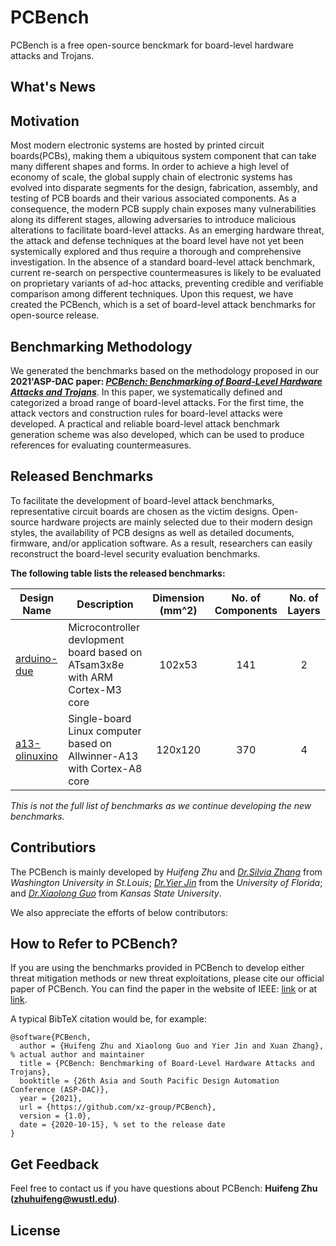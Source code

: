 # PCBench

PCBench is a free open-source benckmark for board-level hardware attacks and Trojans.

## What's News

## Motivation
Most modern electronic systems are hosted by printed circuit boards(PCBs), making them a ubiquitous system component that can take many different shapes and forms. In order to achieve a high level of economy of scale, the global supply chain of electronic systems has evolved into disparate segments for the design, fabrication, assembly, and testing of PCB boards and their various associated components. 
As a consequence, the modern PCB supply chain exposes many vulnerabilities along its different stages, allowing adversaries to introduce malicious alterations to facilitate board-level attacks. As an emerging hardware threat, the attack and defense techniques at the board level have not yet been systemically explored and thus require a thorough and comprehensive investigation. 
In the absence of a standard board-level attack benchmark, current re-search on perspective countermeasures is likely to be evaluated on proprietary variants of ad-hoc attacks, preventing credible and verifiable comparison among different techniques. Upon this request, we have created the PCBench, which is a set of board-level attack benchmarks for open-source release.

## Benchmarking Methodology

We generated the benchmarks based on the methodology proposed in our **2021'ASP-DAC paper: *[PCBench: Benchmarking of Board-Level Hardware Attacks and Trojans](http://jin.ece.ufl.edu/papers/ASPDAC2021_PCB.PDF)***.
In this paper, we systematically defined and categorized a broad range of board-level attacks. 
For the first time, the attack vectors and construction rules for board-level attacks were developed.
A practical and reliable board-level attack benchmark generation scheme was also developed, which can be used to produce references for evaluating countermeasures.

## Released Benchmarks
To facilitate the development of board-level attack benchmarks, representative circuit boards are chosen as the victim designs. 
Open-source hardware projects are mainly selected due to their modern design styles, the availability of PCB designs as well as detailed documents, firmware, and/or application software. 
As a result, researchers can easily reconstruct the board-level security evaluation benchmarks. 

**The following table lists the released benchmarks:**

 Design Name | Description | Dimension (mm^2) | No. of Components | No. of Layers
 ----------- | ----------- | :---------: | :-----------------: | :-------------:
 [arduino-due]() | Microcontroller devlopment board based on ATsam3x8e with ARM Cortex-M3 core | 102x53 | 141 | 2
 [a13-olinuxino]() | Single-board Linux computer based on Allwinner-A13 with Cortex-A8 core | 120x120|370|4


*This is not the full list of benchmarks as we continue developing the new benchmarks.* 

## Contributiors
The PCBench is mainly developed by *Huifeng Zhu* and *[Dr.Silvia Zhang](https://xzgroup.wustl.edu/people/xuan-silvia-zhang/)* from *Washington University in St.Louis*; *[Dr.Yier Jin](http://jin.ece.ufl.edu/)* from the *University of Florida*; and *[Dr.Xiaolong Guo](https://www.ece.k-state.edu/people/faculty/guo/)* from *Kansas State University*.

We also appreciate the efforts of below contributors: 

## How to Refer to PCBench?
If you are using the benchmarks provided in PCBench to develop either threat mitigation methods or new threat exploitations, please cite our official paper of PCBench. 
You can find the paper in the website of IEEE: [link]() or at [link](http://jin.ece.ufl.edu/papers/ASPDAC2021_PCB.PDF).

A typical BibTeX citation would be, for example:
```
@software{PCBench,
  author = {Huifeng Zhu and Xiaolong Guo and Yier Jin and Xuan Zhang}, % actual author and maintainer
  title = {PCBench: Benchmarking of Board-Level Hardware Attacks and Trojans},
  booktitle = {26th Asia and South Pacific Design Automation Conference (ASP-DAC)},
  year = {2021},
  url = {https://github.com/xz-group/PCBench},
  version = {1.0},
  date = {2020-10-15}, % set to the release date
}
```
## Get Feedback
Feel free to contact us if you have questions about PCBench: **Huifeng Zhu (zhuhuifeng@wustl.edu)**.

## License
